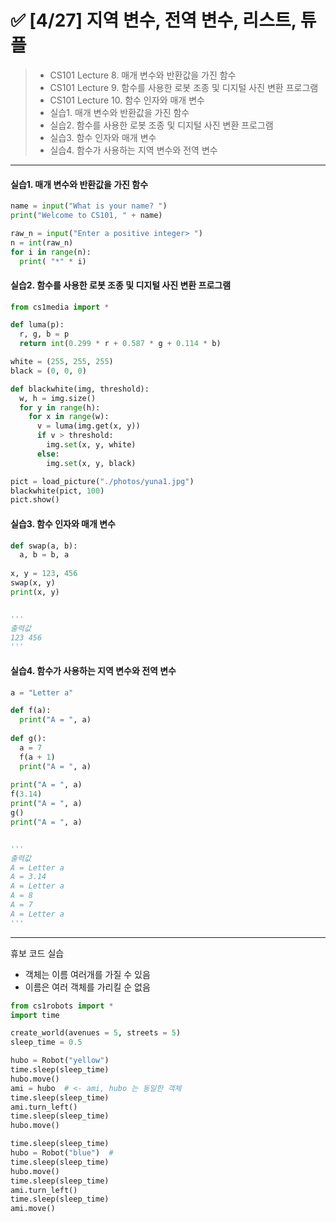 # ✅ [4/27] 지역 변수, 전역 변수, 리스트, 튜플

> - CS101 Lecture 8. 매개 변수와 반환값을 가진 함수
> - CS101 Lecture 9. 함수를 사용한 로봇 조종 및 디지털 사진 변환 프로그램
> - CS101 Lecture 10. 함수 인자와 매개 변수
> - 실습1. 매개 변수와 반환값을 가진 함수
> - 실습2. 함수를 사용한 로봇 조종 및 디지털 사진 변환 프로그램
> - 실습3. 함수 인자와 매개 변수
> - 실습4. 함수가 사용하는 지역 변수와 전역 변수



---



#### 실습1. 매개 변수와 반환값을 가진 함수

```python
name = input("What is your name? ")
print("Welcome to CS101, " + name)

raw_n = input("Enter a positive integer> ")
n = int(raw_n)
for i in range(n):
  print( "*" * i)
```



#### 실습2. 함수를 사용한 로봇 조종 및 디지털 사진 변환 프로그램

```python
from cs1media import *

def luma(p):
  r, g, b = p
  return int(0.299 * r + 0.587 * g + 0.114 * b) 

white = (255, 255, 255)
black = (0, 0, 0)

def blackwhite(img, threshold):
  w, h = img.size()
  for y in range(h):
    for x in range(w):
      v = luma(img.get(x, y))
      if v > threshold:
        img.set(x, y, white)
      else:
        img.set(x, y, black)

pict = load_picture("./photos/yuna1.jpg")
blackwhite(pict, 100)
pict.show()
```



#### 실습3. 함수 인자와 매개 변수

```python
def swap(a, b):
  a, b = b, a
  
x, y = 123, 456
swap(x, y)
print(x, y)


'''
출력값
123 456
'''
```



#### 실습4. 함수가 사용하는 지역 변수와 전역 변수

```python
a = "Letter a"

def f(a):
  print("A = ", a)
  
def g():
  a = 7
  f(a + 1)
  print("A = ", a)
  
print("A = ", a)
f(3.14)
print("A = ", a)
g()
print("A = ", a)


'''
출력값
A = Letter a
A = 3.14
A = Letter a
A = 8
A = 7
A = Letter a
'''
```



---



휴보 코드 실습

- 객체는 이름 여러개를 가질 수 있음
- 이름은 여러 객체를 가리킬 순 없음

```python
from cs1robots import *
import time

create_world(avenues = 5, streets = 5)
sleep_time = 0.5

hubo = Robot("yellow")
time.sleep(sleep_time)
hubo.move()
ami = hubo  # <- ami, hubo 는 동일한 객체
time.sleep(sleep_time)
ami.turn_left()
time.sleep(sleep_time)
hubo.move()

time.sleep(sleep_time)
hubo = Robot("blue")  # 
time.sleep(sleep_time)
hubo.move()
time.sleep(sleep_time)
ami.turn_left()
time.sleep(sleep_time)
ami.move()
```

